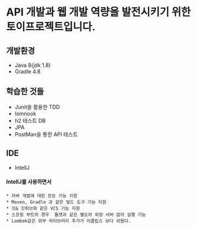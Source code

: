 # API 개발과 웹 개발 역량을 발전시키기 위한 토이프로젝트입니다. 

## 개발환경 
   * Java 8(jdk 1.8)
   * Gradle 4.8
## 학습한 것들 
   * Junit을 활용한 TDD 
   * lomnook
   * h2 테스트 DB
   * JPA 
   * PostMan을 통한 API 테스트 
   
## IDE 
   * IntellJ
   #### IntellJ를 사용하면서 
    * 자바 개발에 대한 모든 기능 지원 
    * Maven, Gradle 과 같은 빌드 도구 기능 지원 
    * 깃& 깃허브와 같은 VCS 기능 지원 
    * 스프링 부트의 경우  톰캣과 같은 별도의 외장 서버 없이 실행 기능 
    * Lombok같은 외부 라이브러리 추가가 이클립스 보다 쉬웠다. 
    
